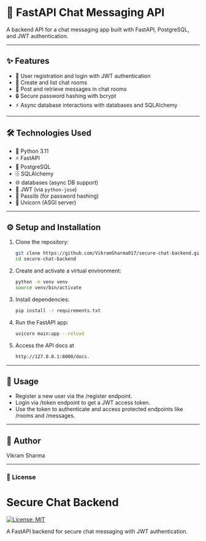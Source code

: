 # 🚀 FastAPI Chat Messaging API

A backend API for a chat messaging app built with FastAPI, PostgreSQL, and JWT authentication.

---

## ✨ Features

- 🔐 User registration and login with JWT authentication  
- 💬 Create and list chat rooms  
- 📝 Post and retrieve messages in chat rooms  
- 🔒 Secure password hashing with bcrypt  
- ⚡ Async database interactions with databases and SQLAlchemy  

---

## 🛠 Technologies Used

- 🐍 Python 3.11  
- ⚡ FastAPI  
- 🐘 PostgreSQL  
- 🗄️ SQLAlchemy  
- 🌐 databases (async DB support)  
- 🔑 JWT (via `python-jose`)  
- 🔐 Passlib (for password hashing)  
- 🚀 Uvicorn (ASGI server)  

---

## ⚙️ Setup and Installation

1. Clone the repository:

   ```bash
   git clone https://github.com/VikramSharma017/secure-chat-backend.git
   cd secure-chat-backend
2. Create and activate a virtual environment:
    ```bash
   python -m venv venv
   source venv/bin/activate
3. Install dependencies:
   ```bash
   pip install -r requirements.txt
4. Run the FastAPI app:
   ```bash
   uvicorn main:app --reload
5. Access the API docs at
   ```bash
   http://127.0.0.1:8000/docs.
  --- 
## 🚀 Usage

- Register a new user via the /register endpoint.  
- Login via /token endpoint to get a JWT access token.
- Use the token to authenticate and access protected endpoints like /rooms and /messages.

---

## 👤 Author

Vikram Sharma

---
### 📄 License
# Secure Chat Backend

[![License: MIT](https://img.shields.io/badge/License-MIT-yellow.svg)](https://opensource.org/licenses/MIT)

A FastAPI backend for secure chat messaging with JWT authentication.






